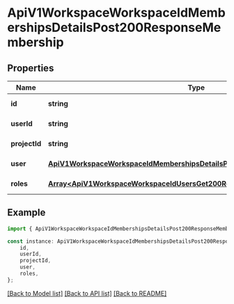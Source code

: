 # ApiV1WorkspaceWorkspaceIdMembershipsDetailsPost200ResponseMembership


## Properties

Name | Type | Description | Notes
------------ | ------------- | ------------- | -------------
**id** | **string** |  | [default to undefined]
**userId** | **string** |  | [default to undefined]
**projectId** | **string** |  | [default to undefined]
**user** | [**ApiV1WorkspaceWorkspaceIdMembershipsDetailsPost200ResponseMembershipUser**](ApiV1WorkspaceWorkspaceIdMembershipsDetailsPost200ResponseMembershipUser.md) |  | [default to undefined]
**roles** | [**Array&lt;ApiV1WorkspaceWorkspaceIdUsersGet200ResponseUsersInnerRolesInner&gt;**](ApiV1WorkspaceWorkspaceIdUsersGet200ResponseUsersInnerRolesInner.md) |  | [default to undefined]

## Example

```typescript
import { ApiV1WorkspaceWorkspaceIdMembershipsDetailsPost200ResponseMembership } from './api';

const instance: ApiV1WorkspaceWorkspaceIdMembershipsDetailsPost200ResponseMembership = {
    id,
    userId,
    projectId,
    user,
    roles,
};
```

[[Back to Model list]](../README.md#documentation-for-models) [[Back to API list]](../README.md#documentation-for-api-endpoints) [[Back to README]](../README.md)

